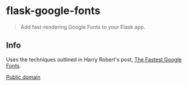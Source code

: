 # flask-google-fonts

> Add fast-rendering Google Fonts to your Flask app.

## Info
Uses the techniques outlined in Harry Robert's post, [The Fastest Google Fonts](https://csswizardry.com/2020/05/the-fastest-google-fonts/).


[Public domain](LICENSE)
